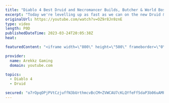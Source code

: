 ```yaml
---
title: "Diablo 4 Best Druid and Necromancer Builds, Butcher & World Boss Farm Gameplay! (Diablo 4 Open Beta)"
excerpt: "Today we're levelling up as fast as we can on the new Druid & Necromancer classes in co-op multiplayer so we can get to the ..."
originalUrl: https://youtube.com/watch?v=OZ9r8Jn9znE
type: video
length: P0D
publishedDateTime: 2023-03-24T20:05:38Z
heat: 

featuredContent: "<iframe width=\"800\" height=\"500\" frameborder=\"0\" src=\"https://www.youtube.com/embed/OZ9r8Jn9znE\" allow=\"accelerometer; autoplay; encrypted-media; gyroscope; picture-in-picture\" allowfullscreen></iframe>"

provider:
  name: Arekkz Gaming
  domain: youtube.com

topics:
  - Diablo 4
  - Druid

secured: "o7rOpqOPjPVtCzjuffN3bUrthmcvBcCM+ZVWCAU7cKLQYfeFf5daP3b06uAMP3djsZnkNjz82PWh7Kla05DyH2Mk91CNB0YbByZyaFLXrJaXDeQ9LIy/BhrnouAER/67DRkMdKKr+jf1GjPT3SMZH2tB0Aehx5OomDSRLIDhlCJrQS1+H97F8oiAWMfMctaNFiJghpKQdeisSVq85Z9TONLiuMFOajLL+AcJeynarwjLQSn20ZQSYu6Fhwxj+3NxqSkZKkyoSoiLXvbEHL6ACZb02tJ6wi0meFiWus4TU8GWv8cjIRLxqmgznmV9gyEjiifcA1blLaTZN76hOIs2wAh8Q+MHItNzfLXN8pkPJ95bueYVM0Tv8Mu4mpxw+46t1Qkyjzz5fsBvasBWlPizgQ==;jgyqwelADGRcIFSeARPr9Q=="
---
```


